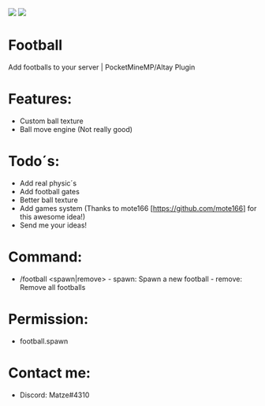 <img src="https://github.com/Matze997/Football/blob/master/football.png"/>
<a href="https://poggit.pmmp.io/p/Football"><img src="https://poggit.pmmp.io/shield.state/Football"></a>

# Football
Add footballs to your server | PocketMineMP/Altay Plugin

# **Features:**
 - Custom ball texture
 - Ball move engine (Not really good)
 
 # **Todo´s:**
 - Add real physic´s
 - Add football gates
 - Better ball texture
 - Add games system (Thanks to mote166 [https://github.com/mote166] for this awesome idea!)
 - Send me your ideas!
 
 # **Command:**
 - /football <spawn|remove>
             - spawn: Spawn a new football
             - remove: Remove all footballs
 
 # **Permission:**
 - football.spawn
 
 
 
 # **Contact me:**
 - Discord: Matze#4310
